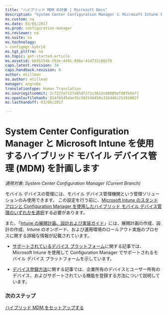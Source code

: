```yaml
---
title: "ハイブリッド MDM の計画 | Microsoft Docs"
description: "System Center Configuration Manager と Microsoft Intune を使用するハイブリッド モバイル デバイス管理を計画します。"
ms.custom: na
ms.date: 03/05/2017
ms.prod: configuration-manager
ms.reviewer: na
ms.suite: na
ms.technology:
- configmgr-hybrid
ms.tgt_pltfrm: na
ms.topic: get-started-article
ms.assetid: bb95154b-f63e-4491-896e-41d732c802f8
caps.latest.revision: 34
caps.handback.revision: 0
author: mtillman
ms.author: mtillman
manager: angrobe
translationtype: Human Translation
ms.sourcegitcommit: 2c723fe7137a95df271c3612c88805efd8fb9a77
ms.openlocfilehash: 814fb545dae35c582146450c316446c21191002f
ms.lasthandoff: 03/06/2017

---
```

# <a name="plan-for-hybrid-mobile-device-management-mdm-with-system-center-configuration-manager-and-microsoft-intune"></a>System Center Configuration Manager と Microsoft Intune を使用するハイブリッド モバイル デバイス管理 (MDM) を計画します

*適用対象: System Center Configuration Manager (Current Branch)*

モバイル デバイスの管理には、モバイル デバイス管理機関という管理ソリューションのみ使用できます。 この設定を行う前に、[Microsoft Intune のスタンドアロンと Configuration Manager を使用したハイブリッド モバイル デバイス管理のいずれかを選択](../understand/choose-between-standalone-intune-and-hybrid-mobile-device-management.md)する必要があります。

また、「[Intune の展開計画、設計および実装ガイド](https://docs.microsoft.com/en-us/intune/plan-design/introduction)」には、展開計画の作成、設計の作成、Intune のオンボード、および運用環境のロールアウト実施のプロセスに関する詳細な情報が記載されています。

- [サポートされているデバイス プラットフォーム](supported-device-platforms-for-hybrid.md)に関する記事では、Microsoft Intune を使用して Configuration Manager でサポートされるモバイル デバイス プラットフォームを示しています。

- [デバイス登録方法](device-enrollment-methods.md)に関する記事では、企業所有のデバイスとユーザー所有のデバイス、およびサポートされている機能を登録する方法について説明しています。


### <a name="next-steps"></a>次のステップ
 [ハイブリッド MDM をセットアップする](../deploy-use/setup-hybrid-mdm.md)

